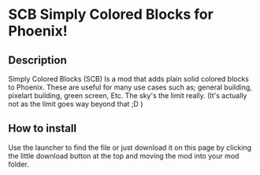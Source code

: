# SCB Simply Colored Blocks for Phoenix!
## Description
Simply Colored Blocks (SCB) Is a mod that adds plain solid colored blocks to Phoenix. 
These are useful for many use cases such as; general building, pixelart building, green screen, Etc. The sky's the limit really. 
(It's actually not as the limit goes way beyond that ;D )
## How to install
Use the launcher to find the file or just download it on this page by clicking the little download button at the top and moving the mod into your mod folder. 